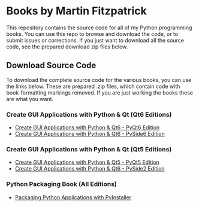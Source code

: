 # Books by Martin Fitzpatrick

This repository contains the source code for all of my Python programming books.
You can use this repo to browse and download the code, or to submit issues or
corrections. If you just want to download all the source code, see the
prepared download zip files below.

## Download Source Code

To download the complete source code for the various books, you can use the
links below. These are prepared .zip files, which contain code with book-formatting markings removed. If you are just working the books these are what you want.

### Create GUI Applications with Python & Qt (Qt6 Editions)

* [Create GUI Applications with Python & Qt6 - PyQt6 Edition](https://www.pythonguis.com/d/pyqt6-source.zip)
* [Create GUI Applications with Python & Qt6 - PySide6 Edition](https://www.pythonguis.com/d/pyside6-source.zip)

### Create GUI Applications with Python & Qt (Qt5 Editions)

* [Create GUI Applications with Python & Qt5 - PyQt5 Edition](https://www.pythonguis.com/d/pyqt5-source.zip)
* [Create GUI Applications with Python & Qt6 - PySide2 Edition](https://www.pythonguis.com/d/pyside2-source.zip)

### Python Packaging Book (All Editions)

* [Packaging Python Applications with PyInstaller](https://www.pythonguis.com/d/python-packaging-source.zip)






